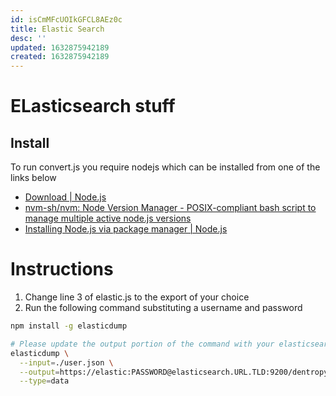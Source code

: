 ```yaml
---
id: isCmMFcUOIkGFCL8AEz0c
title: Elastic Search
desc: ''
updated: 1632875942189
created: 1632875942189
---
```


# ELasticsearch stuff

## Install

To run convert.js you require nodejs which can be installed from one of the links below

* [Download | Node.js](https://nodejs.org/en/download/)
* [nvm-sh/nvm: Node Version Manager - POSIX-compliant bash script to manage multiple active node.js versions](https://github.com/nvm-sh/nvm)
* [Installing Node.js via package manager | Node.js](https://nodejs.org/en/download/package-manager/)

# Instructions

1. Change line 3 of elastic.js to the export of your choice
2. Run the following command substituting a username and password

``` bash
npm install -g elasticdump

# Please update the output portion of the command with your elasticsearch credentials
elasticdump \
  --input=./user.json \
  --output=https://elastic:PASSWORD@elasticsearch.URL.TLD:9200/dentropydaemon \
  --type=data

```
